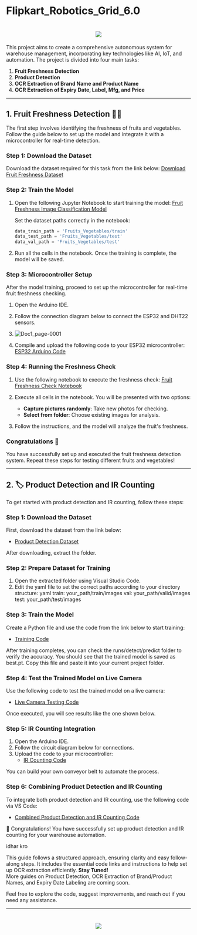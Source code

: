 # Flipkart_Robotics_Grid_6.0
<h1 align="center">
    <img src="https://readme-typing-svg.herokuapp.com/?font=Righteous&size=35&center=true&vCenter=true&width=800&height=70&duration=4000&lines=Autonomous+Warehouse+Project+🚀🏬;" />
</h1>

This project aims to create a comprehensive autonomous system for warehouse management, incorporating key technologies like AI, IoT, and automation. The project is divided into four main tasks:

1. **Fruit Freshness Detection**
2. **Product Detection**
3. **OCR Extraction of Brand Name and Product Name**
4. **OCR Extraction of Expiry Date, Label, Mfg, and Price**

---

## 1. Fruit Freshness Detection 🍎🍌

The first step involves identifying the freshness of fruits and vegetables. Follow the guide below to set up the model and integrate it with a microcontroller for real-time detection.

### Step 1: Download the Dataset

Download the dataset required for this task from the link below:
[Download Fruit Freshness Dataset](https://drive.google.com/file/d/1Ya6miJYHvw6G2hnfsGiKFA6FIKYpHJjH/view?usp=drive_link)

### Step 2: Train the Model

1. Open the following Jupyter Notebook to start training the model:
   [Fruit Freshness Image Classification Model](https://github.com/TechArcanist/Flipkart_Robotics_Grid_6.0/blob/main/Fruit%20Freshness/Image_Class_Model.ipynb)

   Set the dataset paths correctly in the notebook:
   ```python
   data_train_path = 'Fruits_Vegetables/train'
   data_test_path = 'Fruits_Vegetables/test'
   data_val_path = 'Fruits_Vegetables/test'
   ```

2. Run all the cells in the notebook. Once the training is complete, the model will be saved.

### Step 3: Microcontroller Setup

After the model training, proceed to set up the microcontroller for real-time fruit freshness checking.

1. Open the Arduino IDE.
2. Follow the connection diagram below to connect the ESP32 and DHT22 sensors.
3. ![Doc1_page-0001](https://github.com/user-attachments/assets/4b4af15f-4539-4e98-9243-8132bae3b156)

4. Compile and upload the following code to your ESP32 microcontroller:
   [ESP32 Arduino Code](https://github.com/TechArcanist/Flipkart_Robotics_Grid_6.0/blob/main/Fruit%20Freshness/sketch_oct20a.ino)

### Step 4: Running the Freshness Check

1. Use the following notebook to execute the freshness check:
   [Fruit Freshness Check Notebook](https://github.com/TechArcanist/Flipkart_Robotics_Grid_6.0/blob/main/Fruit%20Freshness/image%20class%20model%20check.ipynb)

2. Execute all cells in the notebook. You will be presented with two options:
   - **Capture pictures randomly**: Take new photos for checking.
   - **Select from folder**: Choose existing images for analysis.

3. Follow the instructions, and the model will analyze the fruit's freshness.

### Congratulations 🎉 
You have successfully set up and executed the fruit freshness detection system. Repeat these steps for testing different fruits and vegetables!

---

## 2. 🏷 Product Detection and IR Counting

To get started with product detection and IR counting, follow these steps:

### Step 1: Download the Dataset
First, download the dataset from the link below:
- [Product Detection Dataset](https://drive.google.com/file/d/12r8oJrfIxTyvC-fBMLoB9EbhCXBQUeV9/view?usp=sharing)

After downloading, extract the folder.

### Step 2: Prepare Dataset for Training
1. Open the extracted folder using Visual Studio Code.
2. Edit the yaml file to set the correct paths according to your directory structure:
   yaml
   train: your_path/train/images 
   val: your_path/valid/images
   test: your_path/test/images
   

### Step 3: Train the Model
Create a Python file and use the code from the link below to start training:
- [Training Code](https://github.com/TechArcanist/Flipkart_Robotics_Grid_6.0/blob/main/Image%20Recognition%20and%20IR%20Counting/yola.py)

After training completes, you can check the runs/detect/predict folder to verify the accuracy. You should see that the trained model is saved as best.pt. Copy this file and paste it into your current project folder.

### Step 4: Test the Trained Model on Live Camera
Use the following code to test the trained model on a live camera:
- [Live Camera Testing Code](https://github.com/TechArcanist/Flipkart_Robotics_Grid_6.0/blob/main/Image%20Recognition%20and%20IR%20Counting/camera.py)

Once executed, you will see results like the one shown below.

### Step 5: IR Counting Integration
1. Open the Arduino IDE.
2. Follow the circuit diagram below for connections.
3. Upload the code to your microcontroller:
   - [IR Counting Code](https://github.com/TechArcanist/Flipkart_Robotics_Grid_6.0/blob/main/Image%20Recognition%20and%20IR%20Counting/sketch_mar11a.ino)

You can build your own conveyor belt to automate the process.

### Step 6: Combining Product Detection and IR Counting
To integrate both product detection and IR counting, use the following code via VS Code:
- [Combined Product Detection and IR Counting Code](https://github.com/TechArcanist/Flipkart_Robotics_Grid_6.0/blob/main/Image%20Recognition%20and%20IR%20Counting/ir.py)

🎉 Congratulations! You have successfully set up product detection and IR counting for your warehouse automation.



idhar kro

This guide follows a structured approach, ensuring clarity and easy follow-along steps. It includes the essential code links and instructions to help set up OCR extraction efficiently.
**Stay Tuned!**  
More guides on Product Detection, OCR Extraction of Brand/Product Names, and Expiry Date Labeling are coming soon.

Feel free to explore the code, suggest improvements, and reach out if you need any assistance.

---

<h1 align="center">
    <img src="https://readme-typing-svg.herokuapp.com/?font=Righteous&size=35&center=true&vCenter=true&width=500&height=70&duration=4000&lines=Thanks+for+Visiting!+👋;" />
</h1>
